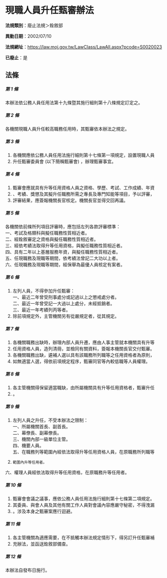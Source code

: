 # 現職人員升任甄審辦法

**法規類別**：廢止法規＞銓敘部

**異動日期**：2002/07/10  

**法規網址**：https://law.moj.gov.tw/LawClass/LawAll.aspx?pcode=S0020023

**已廢止**：是



## 法條
##### 第 1 條
本辦法依公務人員任用法第十九條暨其施行細則第十八條規定訂定之。

##### 第 2 條
各機關現職人員升任較高職務任用時，其甄審依本辦法之規定。

##### 第 3 條
1. 各機關應依公務人員任用法施行細則第十七條第一項規定，設置現職人員
1. 升任甄審委員會 (以下簡稱甄審會) ，辦理甄審事宜。

##### 第 4 條
1. 甄審會應就具有升等任用資格人員之資格、學歷、考試、工作成績、年資
1. 、考績、獎懲及其擬升任職務所需之專長及專門知能等項目，予以評審，
1. 評審結果，應簽報機關長官核定。機關長官並得交回再議。

##### 第 5 條
各機關依前條所列項目評審時，應包括左列各款評審標準：  
一、考試及格類科與擬任職務性質相近者。  
二、經銓敘審定之資格與擬任職務性質相近者。  
三、經依考績法取得升等任用資格，與擬任職務性質相近者。  
四、具有二年以上基層服務年資，與擬任職務性質相近者。  
五、任現職務及現職等期間，依考績法曾記二大功以上者。  
六、任現職務及現職等期間，經保舉為最優人員核定有案者。  

##### 第 6 條
1. 左列人員，不得參加升任甄審：  
一、最近二年曾受刑事處分或記過以上之懲戒處分者。  
二、最近一年曾受記一大過以上處分，未經抵銷者。  
三、最近一年考績列丙等者。
1. 除前項規定外，主管機關另有從嚴規定者，從其規定。

##### 第 7 條
1. 各機關職務出缺時，辦理內部人員升遷，應由人事主管就本機關具有升等
1. 任用資格人員，造列清冊，並檢同有關資料，簽報本機關長官交付甄審。
1. 各機關職務出缺，遴補人選以具有該職務所列職等之任用資格者為原則，
1. 如無適當人選，得依前項規定程序，甄審同官等內較低職等人員權理。

##### 第 8 條
1. 各主管機關得保留適當職缺，由所屬機關具有升等任用資格者，甄審升任
1. 。

##### 第 9 條
1. 左列人員之升任，不受本辦法之限制：  
一、所屬機關首長、副首長。  
二、幕僚長、副幕僚長。  
三、機關內部一級單位主管。  
四、機要人員。  
五、在職務列等範圍內經依法取得升等任用資格人員，在原職務所列職等
1.     範圍內升等任用者。  
六、權理人員經依法取得升等任用資格，在原職務升等任用者。

##### 第 10 條
1. 甄審會會議之議事，應依公務人員任用法施行細則第十七條第二項規定。
1. 其委員、與會人員及其他有關工作人員對會議內容應嚴守秘密，不得洩漏
1. 。涉及本身之甄審案應行迴避。

##### 第 11 條
1. 各主管機關為適應需要，在不抵觸本辦法規定情形下，得另訂升任甄審補
1. 充辦法，並函送銓敘部備查。

##### 第 12 條
本辦法自發布日施行。


